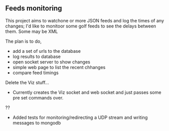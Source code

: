 ## Feeds monitoring

This project aims to watchone or more JSON feeds and log the times of any changes; I'd like to monitoor some golf feeds to see the delays between them. Some may be XML

The plan is to do, 
- add a set of urls to the database
- log results to database
- open socket server to show changes
- simple web page to list the recent chhanges
- compare feed timings

Delete the Viz stuff...
- Currently creates the Viz socket and web socket and just passes some pre set commands over.

??
- Added tests for monitoring/redirecting a UDP stream and writing messages to mongodb



